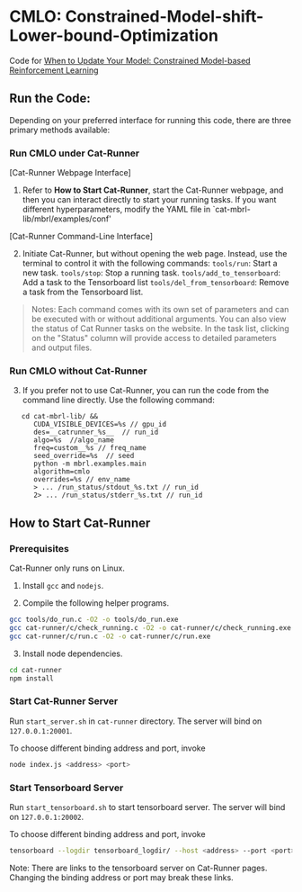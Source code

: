 # CMLO: Constrained-Model-shift-Lower-bound-Optimization

Code for [When to Update Your Model: Constrained Model-based Reinforcement Learning](https://arxiv.org/abs/2210.08349)


## Run the Code:

Depending on your preferred interface for running this code, there are three primary methods available:
### Run CMLO under Cat-Runner 

[Cat-Runner Webpage Interface]

1. Refer to **How to Start Cat-Runner**, start the Cat-Runner webpage, and then you can interact directly to start your running tasks. If you want different hyperparameters, modify the YAML file in `cat-mbrl-lib/mbrl/examples/conf'

[Cat-Runner Command-Line Interface]

2. Initiate Cat-Runner, but without opening the web page. Instead, use the terminal to control it with the following commands:
`tools/run`: Start a new task.
`tools/stop`: Stop a running task.
`tools/add_to_tensorboard`: Add a task to the Tensorboard list
`tools/del_from_tensorboard`: Remove a task from the Tensorboard list.

> Notes: Each command comes with its own set of parameters and can be executed with or without additional arguments.
You can also view the status of Cat Runner tasks on the website. In the task list, clicking on the "Status" column will provide access to detailed parameters and output files.

### Run CMLO without Cat-Runner 

3. If you prefer not to use Cat-Runner, you can run the code from the command line directly. Use the following command: 
```
   cd cat-mbrl-lib/ &&
      CUDA_VISIBLE_DEVICES=%s // gpu_id
      des=__catrunner_%s__  // run_id
      algo=%s  //algo_name
      freq=custom__%s // freq_name
      seed_override=%s  // seed
      python -m mbrl.examples.main
      algorithm=cmlo
      overrides=%s // env_name
      > ... /run_status/stdout_%s.txt // run_id
      2> ... /run_status/stderr_%s.txt // run_id
```


## How to Start Cat-Runner 
### Prerequisites

Cat-Runner only runs on Linux.

1. Install `gcc` and `nodejs`. 

2. Compile the following helper programs.

```bash
gcc tools/do_run.c -O2 -o tools/do_run.exe
gcc cat-runner/c/check_running.c -O2 -o cat-runner/c/check_running.exe
gcc cat-runner/c/run.c -O2 -o cat-runner/c/run.exe
```

3. Install node dependencies.

```bash
cd cat-runner
npm install
```

### Start Cat-Runner Server

Run `start_server.sh` in `cat-runner` directory. The server will bind on `127.0.0.1:20001`.

To choose different binding address and port, invoke

```bash
node index.js <address> <port>
```

### Start Tensorboard Server

Run `start_tensorboard.sh` to start tensorboard server. The server will bind on `127.0.0.1:20002`.

To choose different binding address and port, invoke

```bash
tensorboard --logdir tensorboard_logdir/ --host <address> --port <port>
```

Note: There are links to the tensorboard server on Cat-Runner pages. Changing the binding address or port may break these links.

